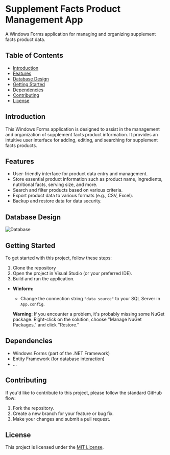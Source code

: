 # Supplement Facts Product Management App

A Windows Forms application for managing and organizing supplement facts product data.

## Table of Contents

- [Introduction](#introduction)
- [Features](#features)
- [Database Design](#database-design)
- [Getting Started](#getting-started)
- [Dependencies](#dependencies)
- [Contributing](#contributing)
- [License](#license)

## Introduction

This Windows Forms application is designed to assist in the management and organization of supplement facts product information. It provides an intuitive user interface for adding, editing, and searching for supplement facts products.

## Features

- User-friendly interface for product data entry and management.
- Store essential product information such as product name, ingredients, nutritional facts, serving size, and more.
- Search and filter products based on various criteria.
- Export product data to various formats (e.g., CSV, Excel).
- Backup and restore data for data security.

## Database Design
![Database](https://github.com/nakhoacool/WindowsFormsFinalSE/assets/77623180/23f45db0-806b-4d18-9dee-85c5c297209a)
## Getting Started

To get started with this project, follow these steps:
1. Clone the repository
2. Open the project in Visual Studio (or your preferred IDE).
3. Build and run the application.
- **Winform:**

  - Change the connection string `"data source"` to your SQL Server in `App.config`.

  **Warning**: If you encounter a problem, it's probably missing some NuGet package. Right-click on the solution, choose "Manage NuGet Packages," and click "Restore."

## Dependencies

- Windows Forms (part of the .NET Framework)
- Entity Framework (for database interaction)
- ...

## Contributing

If you'd like to contribute to this project, please follow the standard GitHub flow:

1. Fork the repository.
2. Create a new branch for your feature or bug fix.
3. Make your changes and submit a pull request.

## License
This project is licensed under the [MIT License](LICENSE).
